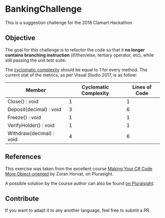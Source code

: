 # BankingChallenge
This is a suggestion challenge for the 2018 Clamart Hackathon

## Objective

The goal for this challenge is to refactor the code so that it **no longer contains branching instruction** (if/then/else, tertiary operator, etc), while still passing the unit test suite.

The [cyclomatic complexity](https://en.wikipedia.org/wiki/Cyclomatic_complexity) should be equal to 1 for every method.
The current stat of the metrics, as per Visual Studio 2017, is as follow:

| Member                 | Cyclomatic Complexity| Lines of Code
|------------------------|----------------------|--------------
Close() : void           |1                     |1
Deposit(decimal) : void  |3                     |6
Freeze() : void          |1                     |1
VerifyHolder() : void    |1                     |1
Withdraw(decimal) : void |4                     |6

## References
This exercise was taken from the excellent course [Making Your C# Code More Object-oriented](https://app.pluralsight.com/library/courses/c-sharp-code-more-object-oriented) by Zoran Horvat, on Plurasight.

A possible solution by the course author can also be found [on Pluralsight](https://app.pluralsight.com/library/courses/c-sharp-code-more-object-oriented/exercise-files).

## Contribute

If you want to adapt it to any another language, feel free to submit a PR.